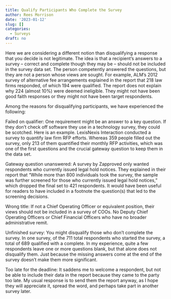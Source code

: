 ```yaml
---
title: Qualify Participants Who Complete the Survey
author: Rees Morrison
date: '2023-01-12'
slug: []
categories:
  - Surveys
draft: no
---
```


Here we are considering a different notion than disqualifying a response that you decide is not legitimate.  The idea is that a recipient’s answers to a survey – correct and complete though they may be – should not be included in the survey data set.   The person competently answered the questions, but they are not a person whose views are sought. For example, ALM’s 2012 survey of alternative fee arrangements explained in the report that 218 law firms responded, of which 194 were qualified.  The report does not explain why 224 (almost 10%) were deemed ineligible.  They might not have been good faith responses or they might not have been target respondents.

Among the reasons for disqualifying participants, we have experienced the following:

Failed on qualifier:  One requirement might be an answer to a key question.  If they don’t check off software they use in a technology survey, they could be scotched.  Here is an example.  LexisNexis Interaction conducted a survey to quantify law firm RFP efforts.  Whereas 359 people filled out the survey, only 213 of them quantified their monthly RFP activities, which was one of the first questions and the crucial gateway question to keep them in the data set.  

Gateway question unanswered:  A survey by Zapproved only wanted respondents who currently issued legal hold notices.  They explained in their report that “While more than 800 individuals took the survey, the sample was further screened for those who currently issued legal hold notices,” which dropped the final set to 421 respondents.   It would have been useful for readers to have included in a footnote the question(s) that led to the screening decisions.

Wrong title:  If not a Chief Operating Officer or equivalent position, their views should not be included in a survey of COOs.  No Deputy Chief Operating Officers or Chief Financial Officers who have no broader administrative remit.

Unfinished survey:  You might disqualify those who don’t complete the survey.  In one survey, of the 711 total respondents who started the survey, a total of 689 qualified with a complete.   In my experience, quite a few respondents leave one or more questions blank, but that alone does not disqualify them.  Just because the missing answers come at the end of the survey doesn’t make them more significant.

Too late for the deadline:  It saddens me to welcome a respondent, but not be able to include their data in the report because they came to the party too late.  My usual response is to send them the report anyway, as I hope they will appreciate it, spread the word, and perhaps take part in another survey later.

<!-- End of post -->

